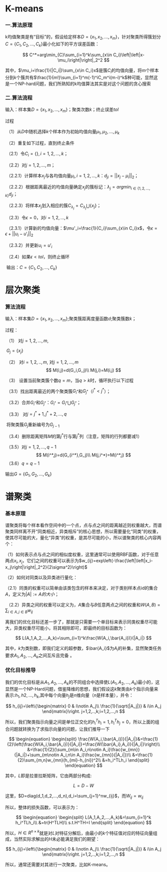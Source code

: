 # K-means

### 一.算法原理

k均值聚类是有“目标”的，假设给定样本$D=\{x_1,x_2,...,x_m\}$，针对聚类所得簇划分$C=\{C_1,C_2,...,C_k\}$最小化如下的平方误差函数：   

$$
C^*=arg\min_{C}\sum_{i=1}^k\sum_{x\in C_i}\left|\left|x-\mu_i\right|\right|_2^2
$$

其中，$\mu_i=\frac{1}{|C_i|}\sum_{x\in C_i}x$是簇$C_i$的均值向量，将$m$个样本分到$k$个簇共有$\frac{1}{m!}\sum_{i=1}^m(-1)^iC_m^i(m-i)^k$种可能，显然这是一个NP-hard问题，我们所熟知的k均值算法其实是对这个问题的贪心搜索



### 二.算法流程
输入：样本集$D=\{x_1,x_2,...,x_m\}$；聚类次数$k$；终止误差$tol$  

过程   

​	（1）从$D$中随机选择$k$个样本作为初始均值向量${\mu_1,\mu_2,...,\mu_k}$   

​	（2）重复如下过程，直到终止条件   

​		（2.1）令$C_i=\{\},i=1,2,...,k$；  

​		（2.2）对$j=1,2,...,m$；   

​			（2.2.1）计算样本$x_j$与各均值向量$\mu_i,i=1,2,...,k$：$d_{ji}=||x_j-\mu_i||_2$；  

​			（2.2.2）根据距离最近的均值向量确定$x_j$的簇标记：$\lambda_j=arg\min_{i\in \{1,2,...,k\}}d_{ji}$；   

​			（2.2.3）将样本$x_j$划入相应的簇$C_{\lambda_j}=C_{\lambda_j}\bigcup\{x_j\}$；  

​		（2.3）令$\epsilon=0$，对$i=1,2,...,k$  

​			（2.3.1）计算新的均值向量：$\mu'_i=\frac{1}{C_i}\sum_{x\in C_i}x$，令$\epsilon=\epsilon+||u_i-u'_i||_2$

​			（2.3.2）并更新$u_i=u'_i$  

​		（2.4）如果$\epsilon<tol$，则终止循环  

​	输出：$C=\{C_1,C_2,...,C_k\}$	





# 层次聚类

### 算法流程
输入：样本集$D=\{x_1,x_2,...,x_m\}$;聚类簇距离度量函数$d$;聚类簇数$k$；  

过程：

​	（1） 对$j=1,2,...,m$,

​			 $G_j=\{x_j\}$  

​	（2） 对$i=1,2,..,m$, 对$j=1,2,...,m$
$$
M(i,j)=d(G_i,G_j)\\
M(j,i)=M(i,j)
$$

​	（3） 设置当前聚类簇个数$q=m$，当$q>k$时，循环执行以下过程  

​		（3.1）找出距离最近的两个聚类簇$G_{i^*}$和$G_{j^*}$（$i^*<j^*$）；   

​		（3.2）合并$G_{i^*}$和$G_{j^*}$：$G_{i^*}=G_{i^*}\bigcup G_{j^*}$；   

​		（3.3） 对$j=j^*+1,j^*+2,...,q$  

​			将聚类簇$G_j$重新编号为$G_{j-1}$

​		（3.4）删除距离矩阵$M$的第$j^*$行与第$j^*$列（注意，矩阵的行列都要减1）  

​		（3.5）对$j=1,2,...,q-1$
$$
M(i^*,j)=d(G_{i^*},G_j)\\
M(j,i^*)=M(i^*,j)
$$
​		（3.6）$q=q-1$  

输出$G=\{G_1,G_2,...,G_k\}$





# 谱聚类

### 基本原理

谱聚类将每个样本看作空间中的一个点，点与点之间的距离越近则权重越大，而谱聚类同样离不开“同类相近，异类相斥”的核心思想，所以需要量化“同类”的权重，使其尽可能的大，量化“异类”的权重，是其尽可能的小，所以谱聚类的核心内容两个：  

（1）如何表示点与点之间的相似度权重，这里通常可以使用RBF函数，对于任意两点$x_i,x_j$，它们之间的权重可以表示为$w_{ij}=exp\left(-\frac{\left|\left|x_i-x_j\right|\right|_2^2}{2\sigma^2}\right)$  

（2）如何对同类以及异类进行量化：   

​	（2.1）同类的权重可以简单由该类包含的样本来决定，对于类别样本点id的集合$A$，定义为$|A|:=A的大小$；   

​	（2.2）异类之间的权重可以定义为，$A$集合与$B$任意两点之间的权重和$W(A,B)=\sum_{i\in A,j\in B}w_{ij}$

离我们的优化目标还差一步了，那就是只需要一个单目标来表示同类权重尽可能大，异类权重尽可能小，将其相除即可，即最终的目标函数为：   

$$
    L(A_1,A_2,...,A_k)=\sum_{i=1}^k\frac{W(A_i,\bar{A_i})}{|A_i|}
$$

其中，$k$为类别数，即我们定义的超参数，$\bar{A_i}$为$A_i$的补集，显然聚类任务要求$A_1,A_2,...,A_k$之间互斥且完备 。



### 优化目标推导
我们的优化目标是从$A_1,A_2,...,A_k$的不同组合中选择使$L(A_1,A_2,...,A_k)$最小的，这显然是一个NP-Hard问题，借鉴降维的思想，我们假设这$k$聚类由$k$个指示向量来表示:$h_1,h2,...,h_k$,其中每个向量$h_j$是$n$维向量（$n$是样本量），并令：   

$$
h_{ij}=\left\{\begin{matrix}
0 & i\notin A_j\\ 
\frac{1}{\sqrt{|A_j|}} & i\in A_j
\end{matrix}\right. j=1,2,..,k;i=1,2,...,n
$$

所以，我们聚类指示向量之间是单位正交化的$h_i^Th_i=1,h_i^Th_j=0$，所以上面的组合问题就转换为了求指示向量的问题，让我们推导一下  

$$
\begin{equation}
\begin{split}
\frac{W(A_i,\bar{A_i})}{|A_i|}&=\frac{1}{2}\left(\frac{W(A_i,\bar{A_i})}{|A_i|}+\frac{W(\bar{A_i},A_i)}{|A_i|}\right)\\
&=\frac{1}{2}(\sum_{m\in A_i,n\notin A_i}\frac{w_{mn}}{|A_i|}+\sum_{m\notin A_i,n\in A_i}\frac{w_{mn}}{|A_i|})\\
&=\frac{1}{2}\sum_{m,n}w_{mn}(h_{mi}-h_{ni})^2\\
&=h_i^TLh_i
\end{split}
\end{equation}
$$

其中，$L$即是拉普拉斯矩阵，它由两部分构成:   

$$
L=D-W
$$

这里，$D=diag(d_1,d_2,...,d_n),d_i=\sum_{j=1}^nw_{ij}$，而$W_{ij}=w_{ij}$  

所以，整体的损失函数，可以表示为：  

$$
\begin{equation}
\begin{split}
L(A_1,A_2,...,A_k)&=\sum_{i=1}^k h_i^TLh_i\\
&=tr(H^TLH)\\
s.t.H^TH=I
\end{split}
\end{equation}
$$

所以，$H\in R^{n\times k}$就是对$L$对特征分解后，由最小的$k$个特征值对应的特征向量组成，当然实际求解出的$H$未必能满足我们的期望：  

$$
h_{ij}=\left\{\begin{matrix}
0 & i\notin A_j\\ 
\frac{1}{\sqrt{|A_j|}} & i\in A_j
\end{matrix}\right. j=1,2,..,k;i=1,2,...,n
$$

所以，通常还需要对其进行一次聚类，比如K-means。